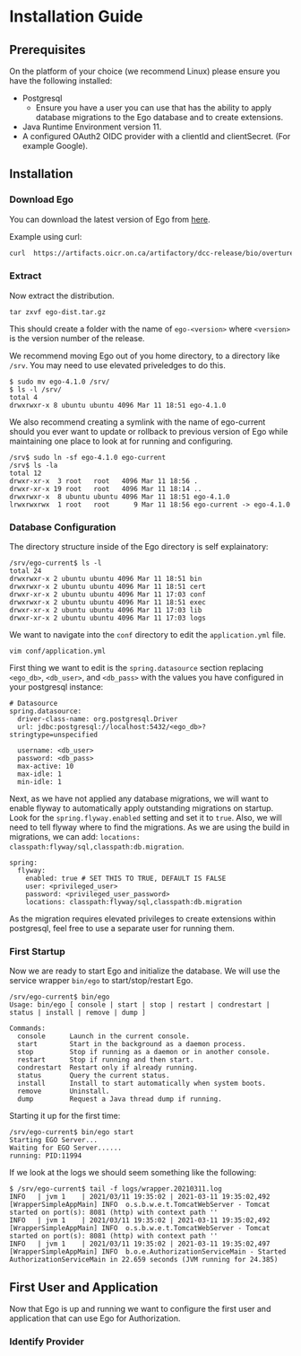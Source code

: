 # Installation Guide

## Prerequisites 
On the platform of your choice (we recommend Linux) please ensure you have the following installed:
* Postgresql 
    * Ensure you have a user you can use that has the ability to apply database migrations to the Ego database and to create extensions.
* Java Runtime Environment version 11.
* A configured OAuth2 OIDC provider with a clientId and clientSecret. (For example Google).

## Installation

### Download Ego

You can download the latest version of Ego from [here](https://artifacts.oicr.on.ca/artifactory/dcc-release/bio/overture/ego/[RELEASE]/ego-[RELEASE]-dist.tar.gz). 

Example using curl:
```bash
curl  https://artifacts.oicr.on.ca/artifactory/dcc-release/bio/overture/ego/[RELEASE]/ego-[RELEASE]-dist.tar.gz -o ego-dist.tar.gz
```

### Extract 
Now extract the distribution.

```
tar zxvf ego-dist.tar.gz
```

This should create a folder with the name of `ego-<version>` where `<version>` is the version number of the release. 

We recommend moving Ego out of you home directory, to a directory like `/srv`. You may need to use elevated priveledges to do this.

```
$ sudo mv ego-4.1.0 /srv/
$ ls -l /srv/
total 4
drwxrwxr-x 8 ubuntu ubuntu 4096 Mar 11 18:51 ego-4.1.0
```

We also recommend creating a symlink with the name of ego-current should you ever want to update or rollback to previous version of Ego while maintaining one place to look at for running and configuring. 

```
/srv$ sudo ln -sf ego-4.1.0 ego-current
/srv$ ls -la
total 12
drwxr-xr-x  3 root   root   4096 Mar 11 18:56 .
drwxr-xr-x 19 root   root   4096 Mar 11 18:14 ..
drwxrwxr-x  8 ubuntu ubuntu 4096 Mar 11 18:51 ego-4.1.0
lrwxrwxrwx  1 root   root      9 Mar 11 18:56 ego-current -> ego-4.1.0
```

### Database Configuration

The directory structure inside of the Ego directory is self explainatory: 

```
/srv/ego-current$ ls -l
total 24
drwxrwxr-x 2 ubuntu ubuntu 4096 Mar 11 18:51 bin
drwxrwxr-x 2 ubuntu ubuntu 4096 Mar 11 18:51 cert
drwxr-xr-x 2 ubuntu ubuntu 4096 Mar 11 17:03 conf
drwxrwxr-x 2 ubuntu ubuntu 4096 Mar 11 18:51 exec
drwxr-xr-x 2 ubuntu ubuntu 4096 Mar 11 17:03 lib
drwxr-xr-x 2 ubuntu ubuntu 4096 Mar 11 17:03 logs
```

We want to navigate into the `conf` directory to edit the `application.yml` file.

```
vim conf/application.yml
```

First thing we want to edit is the `spring.datasource` section replacing `<ego_db>`, `<db_user>`, and `<db_pass>` with the values you have configured in your postgresql instance:
```
# Datasource
spring.datasource:
  driver-class-name: org.postgresql.Driver
  url: jdbc:postgresql://localhost:5432/<ego_db>?stringtype=unspecified

  username: <db_user>
  password: <db_pass>
  max-active: 10
  max-idle: 1
  min-idle: 1
```

Next, as we have not applied any database migrations, we will want to enable flyway to automatically apply outstanding migrations on startup. Look for the `spring.flyway.enabled` setting and set it to `true`. Also, we will need to tell flyway where to find the migrations. As we are using the build in migrations, we can add: `locations: classpath:flyway/sql,classpath:db.migration`. 

```
spring:
  flyway:
    enabled: true # SET THIS TO TRUE, DEFAULT IS FALSE
    user: <privileged_user>
    password: <privileged_user_password>
    locations: classpath:flyway/sql,classpath:db.migration
```

As the migration requires elevated privileges to create extensions within postgresql, feel free to use a separate user for running them. 

### First Startup
Now we are ready to start Ego and initialize the database. We will use the service wrapper `bin/ego` to start/stop/restart Ego.

```
/srv/ego-current$ bin/ego 
Usage: bin/ego [ console | start | stop | restart | condrestart | status | install | remove | dump ]

Commands:
  console      Launch in the current console.
  start        Start in the background as a daemon process.
  stop         Stop if running as a daemon or in another console.
  restart      Stop if running and then start.
  condrestart  Restart only if already running.
  status       Query the current status.
  install      Install to start automatically when system boots.
  remove       Uninstall.
  dump         Request a Java thread dump if running.

```
Starting it up for the first time:
```
/srv/ego-current$ bin/ego start
Starting EGO Server...
Waiting for EGO Server......
running: PID:11994
```

If we look at the logs we should seem something like the following: 
```
$ /srv/ego-current$ tail -f logs/wrapper.20210311.log 
INFO   | jvm 1    | 2021/03/11 19:35:02 | 2021-03-11 19:35:02,492 [WrapperSimpleAppMain] INFO  o.s.b.w.e.t.TomcatWebServer - Tomcat started on port(s): 8081 (http) with context path ''
INFO   | jvm 1    | 2021/03/11 19:35:02 | 2021-03-11 19:35:02,492 [WrapperSimpleAppMain] INFO  o.s.b.w.e.t.TomcatWebServer - Tomcat started on port(s): 8081 (http) with context path ''
INFO   | jvm 1    | 2021/03/11 19:35:02 | 2021-03-11 19:35:02,497 [WrapperSimpleAppMain] INFO  b.o.e.AuthorizationServiceMain - Started AuthorizationServiceMain in 22.659 seconds (JVM running for 24.385)
```

## First User and Application
Now that Ego is up and running we want to configure the first user and application that can use Ego for Authorization.

### Identify Provider

